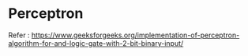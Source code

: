 # Perceptron

Refer : https://www.geeksforgeeks.org/implementation-of-perceptron-algorithm-for-and-logic-gate-with-2-bit-binary-input/